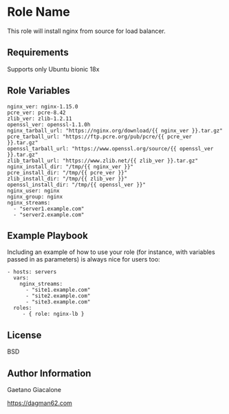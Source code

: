 Role Name
=========

This role will install nginx from source for load balancer.

Requirements
------------

Supports only Ubuntu bionic 18x

Role Variables
--------------
```
nginx_ver: nginx-1.15.0
pcre_ver: pcre-8.42
zlib_ver: zlib-1.2.11
openssl_ver: openssl-1.1.0h
nginx_tarball_url: "https://nginx.org/download/{{ nginx_ver }}.tar.gz"
pcre_tarball_url: "https://ftp.pcre.org/pub/pcre/{{ pcre_ver }}.tar.gz"
openssl_tarball_url: "https://www.openssl.org/source/{{ openssl_ver }}.tar.gz"
zlib_tarball_url: "https://www.zlib.net/{{ zlib_ver }}.tar.gz"
nginx_install_dir: "/tmp/{{ nginx_ver }}"
pcre_install_dir: "/tmp/{{ pcre_ver }}"
zlib_install_dir: "/tmp/{{ zlib_ver }}"
openssl_install_dir: "/tmp/{{ openssl_ver }}"
nginx_user: nginx
nginx_group: nginx
nginx_streams:
  - "server1.example.com"
  - "server2.example.com"
```
Example Playbook
----------------

Including an example of how to use your role (for instance, with variables passed in as parameters) is always nice for users too:

    - hosts: servers
      vars:
        nginx_streams:
          - "site1.example.com"
          - "site2.example.com"
          - "site3.example.com"
      roles:
         - { role: nginx-lb }

License
-------

BSD

Author Information
------------------

Gaetano Giacalone

https://dagman62.com
